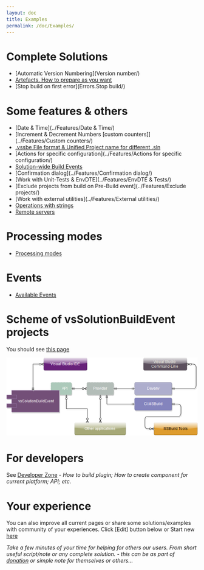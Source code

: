 ```yaml
---
layout: doc
title: Examples
permalink: /doc/Examples/
---
```

# Complete Solutions

* [Automatic Version Numbering](Version number/)
* [Artefacts. How to prepare as you want](Artefacts/)
* [Stop build on first error](Errors.Stop build/)

# Some features & others

* [Date & Time](../Features/Date & Time/)
* [Increment & Decrement Numbers [custom counters]](../Features/Custom counters/)
* [.vssbe File format & Unified Project name for different .sln](../Features/.vssbe/)
* [Actions for specific configuration](../Features/Actions for specific configuration/)
* [Solution-wide Build Events](../Features/Solution-wide/)
* [Confirmation dialog](../Features/Confirmation dialog/)
* [Work with Unit-Tests & EnvDTE](../Features/EnvDTE & Tests/)
* [Exclude projects from build on Pre-Build event](../Features/Exclude projects/)
* [Work with external utilities](../Features/External utilities/)
* [Operations with strings](../Features/Strings/)
* [Remote servers](../Features/Remote/)

# Processing modes

* [Processing modes](../Modes/)

# Events

* [Available Events](../Events/)

# Scheme of vsSolutionBuildEvent projects

You should see [this page](../Scheme/)

[![Scheme of vsSolutionBuildEvent projects](../Resources/scheme.png)](../Scheme/)

# For developers

See [Developer Zone](../Dev/) - *How to build plugin; How to create component for current platform; API; etc.*

# Your experience

You can also improve all current pages or share some solutions/examples with community of your experiences. Click [Edit] button below or Start new [here](../New/)

*Take a few minutes of your time for helping for others our users. From short useful script/note or any complete solution. - this can be as part of [donation]({{site.baseurl}}/Donation/) or simple note for themselves or others...*